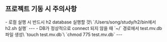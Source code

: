 <h2>프로젝트 기동 시 주의사항</h2>
- 로컬 실행 시 반드시 h2 database 실행할 것\
  `/Users/song/study/h2/bin에서 h2.sh 실행`
---
- DB가 정상적으로 connect 되지 않을 때 `~/` 경로에서 test.mv.db 파일 생성\
  `touch test.mv.db`\
  `chmod 775 test.mv.db`
---
